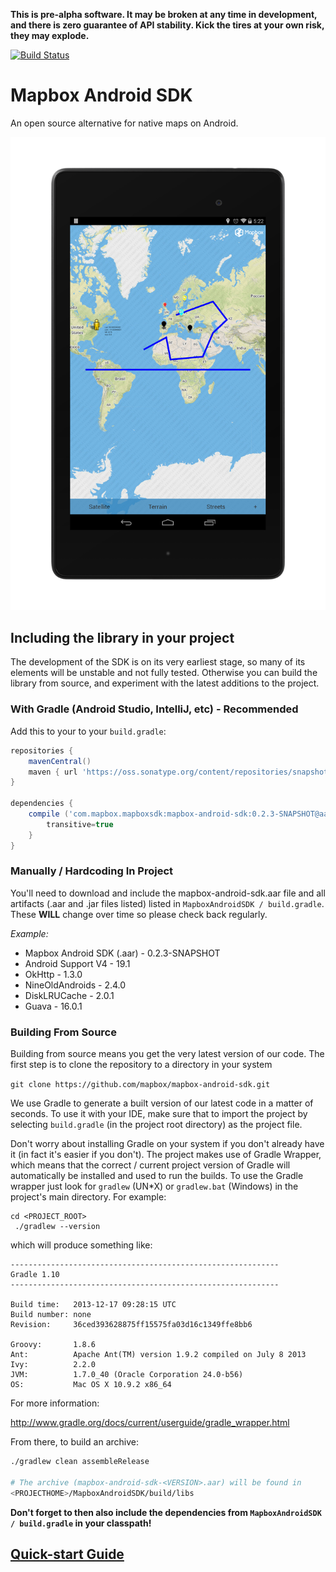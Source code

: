 **This is pre-alpha software. It may be broken at any time in development,
and there is zero guarantee of API stability. Kick the tires at your own
risk, they may explode.**

[![Build Status](https://travis-ci.org/mapbox/mapbox-android-sdk.png?branch=master)](https://travis-ci.org/mapbox/mapbox-android-sdk)

# Mapbox Android SDK

An open source alternative for native maps on Android.

![](screenshot.png)

## Including the library in your project

The development of the SDK is on its very earliest stage, so many of its elements
will be unstable and not fully tested. Otherwise you can build the library from
source, and experiment with the latest additions to the project.

### With Gradle (Android Studio, IntelliJ, etc) - Recommended

Add this to your to your `build.gradle`:

```groovy
repositories {
    mavenCentral()
    maven { url 'https://oss.sonatype.org/content/repositories/snapshots'}
}

dependencies {
    compile ('com.mapbox.mapboxsdk:mapbox-android-sdk:0.2.3-SNAPSHOT@aar'){
        transitive=true
    }
}

```

### Manually / Hardcoding In Project

You'll need to download and include the mapbox-android-sdk.aar file and all artifacts (.aar and .jar files listed) listed in `MapboxAndroidSDK / build.gradle`.  These **WILL** change over time so please check back regularly.

*Example:*

* Mapbox Android SDK (.aar) - 0.2.3-SNAPSHOT
* Android Support V4 - 19.1
* OkHttp - 1.3.0
* NineOldAndroids - 2.4.0
* DiskLRUCache - 2.0.1
* Guava - 16.0.1


### Building From Source

Building from source means you get the very latest version of our code. The first step is to clone the repository to a directory in your system

```git clone https://github.com/mapbox/mapbox-android-sdk.git ```

We use Gradle to generate a built version of our latest code in a matter of seconds.
To use it with your IDE, make sure that to import the project by selecting `build.gradle` (in the project root directory) as the project file.

Don't worry about installing Gradle on your system if you don't already have it (in fact it's easier if you don't).  The project makes use of Gradle Wrapper, which means that the correct / current project version of Gradle will automatically be installed and used to run the builds.  To use the Gradle wrapper just look for `gradlew` (UN*X) or `gradlew.bat` (Windows) in the project's main directory.  For example:

```
cd <PROJECT_ROOT>
 ./gradlew --version
```
which will produce something like:

```
------------------------------------------------------------
Gradle 1.10
------------------------------------------------------------

Build time:   2013-12-17 09:28:15 UTC
Build number: none
Revision:     36ced393628875ff15575fa03d16c1349ffe8bb6

Groovy:       1.8.6
Ant:          Apache Ant(TM) version 1.9.2 compiled on July 8 2013
Ivy:          2.2.0
JVM:          1.7.0_40 (Oracle Corporation 24.0-b56)
OS:           Mac OS X 10.9.2 x86_64
```

For more information:

http://www.gradle.org/docs/current/userguide/gradle_wrapper.html

From there, to build an archive:

```sh
./gradlew clean assembleRelease

# The archive (mapbox-android-sdk-<VERSION>.aar) will be found in
<PROJECTHOME>/MapboxAndroidSDK/build/libs
```

**Don't forget to then also include the dependencies from `MapboxAndroidSDK / build.gradle` in your classpath!**

## [Quick-start Guide](https://github.com/mapbox/mapbox-android-sdk/blob/master/QUICKSTART.md)
